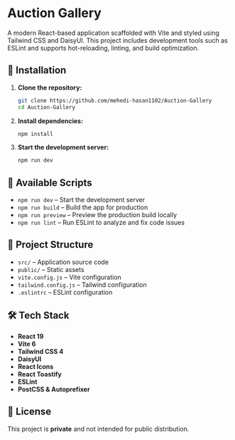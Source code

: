 # Auction Gallery

A modern React-based application scaffolded with Vite and styled using Tailwind CSS and DaisyUI. This project includes development tools such as ESLint and supports hot-reloading, linting, and build optimization.

## 🚀 Installation

1. **Clone the repository:**
   ```bash
   git clone https://github.com/mehedi-hasan1102/Auction-Gallery
   cd Auction-Gallery
   ```

2. **Install dependencies:**
   ```bash
   npm install
   ```

3. **Start the development server:**
   ```bash
   npm run dev
   ```

## 📜 Available Scripts

- `npm run dev` – Start the development server
- `npm run build` – Build the app for production
- `npm run preview` – Preview the production build locally
- `npm run lint` – Run ESLint to analyze and fix code issues

## 🧱 Project Structure

- `src/` – Application source code
- `public/` – Static assets
- `vite.config.js` – Vite configuration
- `tailwind.config.js` – Tailwind configuration
- `.eslintrc` – ESLint configuration

## 🛠️ Tech Stack

- **React 19**
- **Vite 6**
- **Tailwind CSS 4**
- **DaisyUI**
- **React Icons**
- **React Toastify**
- **ESLint**
- **PostCSS & Autoprefixer**

## 📄 License

This project is **private** and not intended for public distribution.
